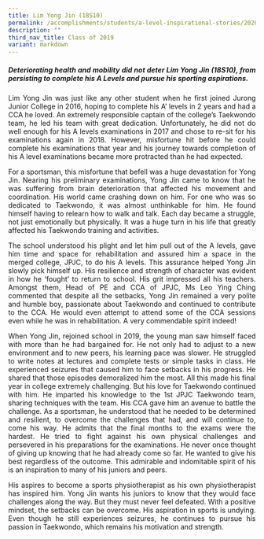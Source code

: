 ```yaml
---
title: Lim Yong Jin (18S10)
permalink: /accomplishments/students/a-level-inspirational-stories/2020/lim-yong-jin/
description: ""
third_nav_title: Class of 2019
variant: markdown
---
```

<div align="justify">
<h5>Deteriorating health and mobility did not deter Lim Yong Jin (18S10), from persisting to complete his A Levels and pursue his sporting aspirations.</h5>

<p>
Lim Yong Jin was just like any other student when he first joined Jurong Junior College in 2016, hoping to complete his A’ levels in 2 years and had a CCA he loved. An extremely responsible captain of the college’s Taekwondo team, he led his team with great dedication. Unfortunately, he did not do well enough for his A levels examinations in 2017 and chose to re-sit for his examinations again in 2018. However, misfortune hit before he could complete his examinations that year and his journey towards completion of his A level examinations became more protracted than he had expected.</p>

<p>
For a sportsman, this misfortune that befell was a huge devastation for Yong Jin. Nearing his preliminary examinations, Yong Jin came to know that he was suffering from brain deterioration that affected his movement and coordination. His world came crashing down on him. For one who was so dedicated to Taekwondo, it was almost unthinkable for him. He found himself having to relearn how to walk and talk. Each day became a struggle, not just emotionally but physically. It was a huge turn in his life that greatly affected his Taekwondo training and activities.</p>

<p>
The school understood his plight and let him pull out of the A levels, gave him time and space for rehabilitation and assured him a space in the merged college, JPJC, to do his A levels. This assurance helped Yong Jin slowly pick himself up. His resilience and strength of character was evident in how he ‘fought’ to return to school. His grit impressed all his teachers. Amongst them, Head of PE and CCA of JPJC, Ms Leo Ying Ching commented that despite all the setbacks, Yong Jin remained a very polite and humble boy, passionate about Taekwondo and continued to contribute to the CCA. He would even attempt to attend some of the CCA sessions even while he was in rehabilitation. A very commendable spirit indeed!</p>

<p>
When Yong Jin, rejoined school in 2019, the young man saw himself faced with more than he had bargained for. He not only had to adjust to a new environment and to new peers, his learning pace was slower. He struggled to write notes at lectures and complete tests or simple tasks in class. He experienced seizures that caused him to face setbacks in his progress. He shared that those episodes demoralized him the most. All this made his final year in college extremely challenging. But his love for Taekwondo continued with him. He imparted his knowledge to the 1st JPJC Taekwondo team, sharing techniques with the team. His CCA gave him an avenue to battle the challenge. As a sportsman, he understood that he needed to be determined and resilient, to overcome the challenges that had, and will continue to, come his way. He admits that the final months to the exams were the hardest. He tried to fight against his own physical challenges and persevered in his preparations for the examinations. He never once thought of giving up knowing that he had already come so far. He wanted to give his best regardless of the outcome. This admirable and indomitable spirit of his is an inspiration to many of his juniors and peers.</p>

<p>
His aspires to become a sports physiotherapist as his own physiotherapist has inspired him. Yong Jin wants his juniors to know that they would face challenges along the way. But they must never feel defeated. With a positive mindset, the setbacks can be overcome. His aspiration in sports is undying. Even though he still experiences seizures, he continues to pursue his passion in Taekwondo, which remains his motivation and strength.</p></div>